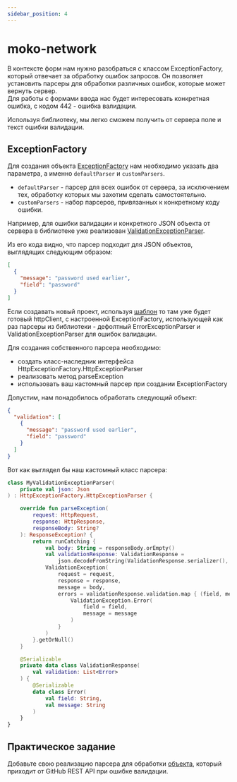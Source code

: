 ```yaml
---
sidebar_position: 4
---
```


# moko-network

В контексте форм нам нужно разобраться с классом ExceptionFactory, который отвечает за обработку ошибок запросов. Он позволяет установить парсеры для обработки различных ошибок, которые может вернуть сервер.  
Для работы с формами ввода нас будет интересовать конкретная ошибка, с кодом 442 - ошибка валидации.

Используя библиотеку, мы легко сможем получить от сервера поле и текст ошибки валидации. 

## ExceptionFactory

Для создания объекта [ExceptionFactory](https://github.com/icerockdev/moko-network/blob/26fd7bbf10da6b09f1a543f316155c6c3880023e/network/src/commonMain/kotlin/dev/icerock/moko/network/exceptionfactory/HttpExceptionFactory.kt) нам необходимо указать два параметра, а именно `defaultParser` и `customParsers`.  
 - `defaultParser` - парсер для всех ошибок от сервера, за исключением тех, обработку которых мы захотим сделать самостоятельно.  
 - `customParsers` - набор парсеров, привязанных к конкретному коду ошибки.  

Например, для ошибки валидации и конкретного JSON объекта от сервера в библиотеке уже реализован [ValidationExceptionParser](https://github.com/icerockdev/moko-network/blob/0f8459ff2d51c6b7cade0cadd6d11066b7a55d60/network/src/commonMain/kotlin/dev/icerock/moko/network/exceptionfactory/parser/ValidationExceptionParser.kt).  

Из его кода видно, что парсер подходит для JSON объектов, выглядящих следующим образом:
```json
[
  {
    "message": "password used earlier",
    "field": "password"
  }
]
```

Если создавать новый проект, используя [шаблон](../icerock-basics/mobile-moko-boilerplate) то там уже будет готовый httpClient, с настроенной ExceptionFactory, использующей как раз парсеры из библиотеки - дефолтный ErrorExceptionParser и ValidationExceptionParser для ошибок валидации.

Для создания собственного парсера необходимо: 
- создать класс-наследник интерфейса HttpExceptionFactory.HttpExceptionParser
- реализовать метод parseException
- использовать ваш кастомный парсер при создании ExceptionFactory

Допустим, нам понадобилось обработать следующий объект:

```json
{
  "validation": [
    {
      "message": "password used earlier",
      "field": "password"
    }
  ]
}
```

Вот как выглядел бы наш кастомный класс парсера:
```kotlin
class MyValidationExceptionParser(
    private val json: Json
) : HttpExceptionFactory.HttpExceptionParser {

    override fun parseException(
        request: HttpRequest,
        response: HttpResponse,
        responseBody: String?
    ): ResponseException? {
        return runCatching {
            val body: String = responseBody.orEmpty()
            val validationResponse: ValidationResponse =
                json.decodeFromString(ValidationResponse.serializer(), body)
            ValidationException(
                request = request,
                response = response,
                message = body,
                errors = validationResponse.validation.map { (field, message) ->
                    ValidationException.Error(
                        field = field,
                        message = message
                    )
                }
            )
        }.getOrNull()
    }

    @Serializable
    private data class ValidationResponse(
        val validation: List<Error>
    ) {
        @Serializable
        data class Error(
            val field: String,
            val message: String
        )
    }
}
```

## Практическое задание
Добавьте свою реализацию парсера для обработки [объекта](https://docs.github.com/en/rest/overview/resources-in-the-rest-api#client-errors), который приходит от GitHub REST API при ошибке валидации.
